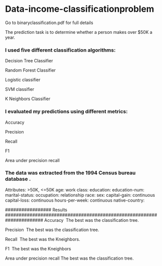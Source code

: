 # Data-income-classificationproblem


Go to binaryclassification.pdf for full details

The prediction task is to determine whether a person makes over $50K a year.

### I  used five different classification algorithms:

Decision Tree Classifier

Random Forest Classifier

Logistic classifier

SVM classifier

K Neighbors Classifier

### I evaluated my predictions using different metrics:

Accuracy 

Precision 

Recall 

F1 

Area under precision recall 

### The data  was extracted from the 1994 Census bureau database .

Attributes: >50K, <=50K
age: 
work class: 
education: 
education-num: 
marital-status: 
occupation: 
relationship
race: 
sex: 
capital-gain: continuous
capital-loss: continuous
hours-per-week: continuous
native-country: 

################# Results ######################################################################
Accuracy 
The best was the classification tree.

Precision 
The best was the classification tree.

Recall 
The best was the Kneighbors.

F1 
The best was the Kneighbors

Area under precision recall
The best was the classification tree.


